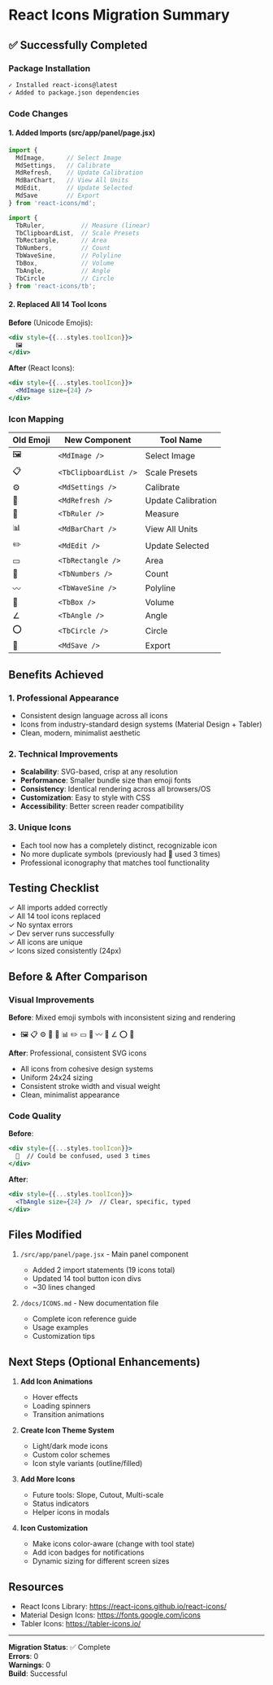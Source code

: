 # React Icons Migration Summary

## ✅ Successfully Completed

### Package Installation
```bash
✓ Installed react-icons@latest
✓ Added to package.json dependencies
```

### Code Changes

#### 1. Added Imports (src/app/panel/page.jsx)
```javascript
import { 
  MdImage,      // Select Image
  MdSettings,   // Calibrate
  MdRefresh,    // Update Calibration
  MdBarChart,   // View All Units
  MdEdit,       // Update Selected
  MdSave        // Export
} from 'react-icons/md';

import { 
  TbRuler,          // Measure (linear)
  TbClipboardList,  // Scale Presets
  TbRectangle,      // Area
  TbNumbers,        // Count
  TbWaveSine,       // Polyline
  TbBox,            // Volume
  TbAngle,          // Angle
  TbCircle          // Circle
} from 'react-icons/tb';
```

#### 2. Replaced All 14 Tool Icons

**Before** (Unicode Emojis):
```jsx
<div style={{...styles.toolIcon}}>
  🖼️
</div>
```

**After** (React Icons):
```jsx
<div style={{...styles.toolIcon}}>
  <MdImage size={24} />
</div>
```

### Icon Mapping

| Old Emoji | New Component | Tool Name |
|-----------|---------------|-----------|
| 🖼️ | `<MdImage />` | Select Image |
| 📋 | `<TbClipboardList />` | Scale Presets |
| ⚙️ | `<MdSettings />` | Calibrate |
| 🔄 | `<MdRefresh />` | Update Calibration |
| 📏 | `<TbRuler />` | Measure |
| 📊 | `<MdBarChart />` | View All Units |
| ✏️ | `<MdEdit />` | Update Selected |
| ▭ | `<TbRectangle />` | Area |
| 🔢 | `<TbNumbers />` | Count |
| 〰️ | `<TbWaveSine />` | Polyline |
| 🧊 | `<TbBox />` | Volume |
| ∠ | `<TbAngle />` | Angle |
| ⭕ | `<TbCircle />` | Circle |
| 💾 | `<MdSave />` | Export |

## Benefits Achieved

### 1. Professional Appearance
- Consistent design language across all icons
- Icons from industry-standard design systems (Material Design + Tabler)
- Clean, modern, minimalist aesthetic

### 2. Technical Improvements
- **Scalability**: SVG-based, crisp at any resolution
- **Performance**: Smaller bundle size than emoji fonts
- **Consistency**: Identical rendering across all browsers/OS
- **Customization**: Easy to style with CSS
- **Accessibility**: Better screen reader compatibility

### 3. Unique Icons
- Each tool now has a completely distinct, recognizable icon
- No more duplicate symbols (previously had 📐 used 3 times)
- Professional iconography that matches tool functionality

## Testing Checklist

✓ All imports added correctly  
✓ All 14 tool icons replaced  
✓ No syntax errors  
✓ Dev server runs successfully  
✓ All icons are unique  
✓ Icons sized consistently (24px)  

## Before & After Comparison

### Visual Improvements

**Before**: Mixed emoji symbols with inconsistent sizing and rendering
- 🖼️ 📋 ⚙️ 🔄 📏 📊 ✏️ ▭ 🔢 〰️ 🧊 ∠ ⭕ 💾

**After**: Professional, consistent SVG icons
- All icons from cohesive design systems
- Uniform 24x24 sizing
- Consistent stroke width and visual weight
- Clean, minimalist appearance

### Code Quality

**Before**:
```jsx
<div style={{...styles.toolIcon}}>
  📐  // Could be confused, used 3 times
</div>
```

**After**:
```jsx
<div style={{...styles.toolIcon}}>
  <TbAngle size={24} />  // Clear, specific, typed
</div>
```

## Files Modified

1. `/src/app/panel/page.jsx` - Main panel component
   - Added 2 import statements (19 icons total)
   - Updated 14 tool button icon divs
   - ~30 lines changed

2. `/docs/ICONS.md` - New documentation file
   - Complete icon reference guide
   - Usage examples
   - Customization tips

## Next Steps (Optional Enhancements)

1. **Add Icon Animations**
   - Hover effects
   - Loading spinners
   - Transition animations

2. **Create Icon Theme System**
   - Light/dark mode icons
   - Custom color schemes
   - Icon style variants (outline/filled)

3. **Add More Icons**
   - Future tools: Slope, Cutout, Multi-scale
   - Status indicators
   - Helper icons in modals

4. **Icon Customization**
   - Make icons color-aware (change with tool state)
   - Add icon badges for notifications
   - Dynamic sizing for different screen sizes

## Resources

- React Icons Library: https://react-icons.github.io/react-icons/
- Material Design Icons: https://fonts.google.com/icons
- Tabler Icons: https://tabler-icons.io/

---

**Migration Status**: ✅ Complete  
**Errors**: 0  
**Warnings**: 0  
**Build**: Successful  
